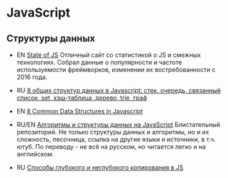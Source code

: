 #  JavaScript

<!--
* 🇺🇸 []()
* 🇷🇺 []()
* 🏳 []()
* 🇷🇺/🇺🇸 [перевод]()/[оригинал]()
-->

## Структуры данных

* EN [State of JS](https://2020.stateofjs.com/) Отличный сайт со статистикой о JS и смежных технологиях. Собрал данные о популярности и частоте используемости фреймворков, изменении их востребованности с 2016 года.

* RU [8 общих структур данных в Javascript: стек, очередь, связанный список, set, хэш-таблица, дерево, trie, граф](https://dev-gang.ru/article/8-obsczih-struktur-dannyh-v-javascript-l2nhd66qus/)
* EN [8 Common Data Structures in Javascript](https://medium.com/better-programming/8-common-data-structures-in-javascript-3d3537e69a27 )

* RU/EN [Алгоритмы и структуры данных на JavaScript](https://github.com/trekhleb/javascript-algorithms/blob/master/README.ru-RU.md) Блистательный репозиторий. Не только структуры данных и алгоритмы, но и их сложность, песочница, ссылка на другие языки и источники, в т.ч. ютуб. По переводу - не всё на русском, но читается легко и на английском.

* RU [Способы глубокого и неглубокого копирования в JS](https://www.youtube.com/watch?v=KeVbF3948Kk)

